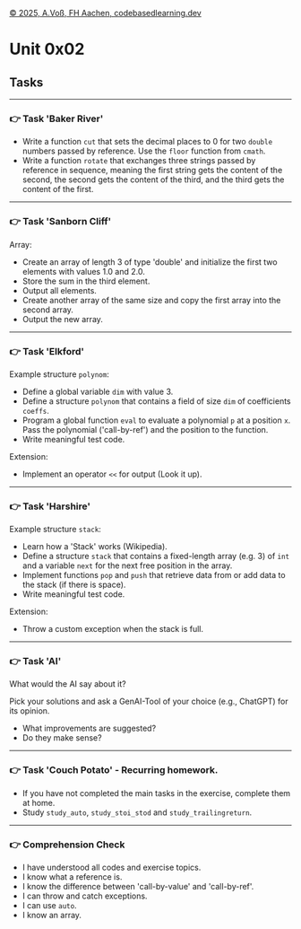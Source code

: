 [© 2025, A.Voß, FH Aachen, codebasedlearning.dev](mailto:info@codebasedlearning.dev)

# Unit 0x02

## Tasks

<hr>

### 👉 Task 'Baker River'

- Write a function `cut` that sets the decimal places to 0 for two `double` numbers passed by reference. Use the `floor`
  function from `cmath`.
- Write a function `rotate` that exchanges three strings passed by reference in sequence, meaning the first string gets
  the content of the second, the second gets the content of the third, and the third gets the content of the first.

<hr>

### 👉 Task 'Sanborn Cliff'

Array:

- Create an array of length 3 of type 'double' and initialize the first two elements with values 1.0 and 2.0.
- Store the sum in the third element.
- Output all elements.
- Create another array of the same size and copy the first array into the second array.
- Output the new array.

<hr>

### 👉 Task 'Elkford'

Example structure `polynom`:

- Define a global variable `dim` with value 3.
- Define a structure `polynom` that contains a field of size `dim` of coefficients `coeffs`.
- Program a global function `eval` to evaluate a polynomial `p` at a position `x`.
  Pass the polynomial ('call-by-ref') and the position to the function.
- Write meaningful test code.

Extension:

- Implement an operator `<<` for output (Look it up).

<hr>

### 👉 Task 'Harshire'

Example structure `stack`:

- Learn how a 'Stack' works (Wikipedia).
- Define a structure `stack` that contains a fixed-length array (e.g. 3) of `int` and
  a variable `next` for the next free position in the array.
- Implement functions `pop` and `push` that retrieve data from or add data to the stack (if there is space).
- Write meaningful test code.

Extension:

- Throw a custom exception when the stack is full.

<hr>

### 👉 Task 'AI'

What would the AI say about it?

Pick your solutions and ask a GenAI-Tool of your choice (e.g., ChatGPT) for its opinion.
- What improvements are suggested?
- Do they make sense?

<hr>

### 👉 Task 'Couch Potato' - Recurring homework.

- If you have not completed the main tasks in the exercise, complete them at home.
- Study `study_auto`, `study_stoi_stod` and `study_trailingreturn`.

<hr>

### 👉 Comprehension Check

- I have understood all codes and exercise topics.
- I know what a reference is.
- I know the difference between 'call-by-value' and 'call-by-ref'.
- I can throw and catch exceptions.
- I can use `auto`.
- I know an array.
